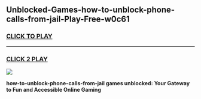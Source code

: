 
## Unblocked-Games-how-to-unblock-phone-calls-from-jail-Play-Free-w0c61
<h3>
<a href="https://premium76.site?title=how-to-unblock-phone-calls-from-jail&ref=10A">CLICK TO PLAY</a></h3>
<hr>

<h3>
<a href="https://premium76.site?title=how-to-unblock-phone-calls-from-jail&ref=10A">CLICK 2 PLAY</a>
  
</h3>

<a href="https://premium76.site?title=how-to-unblock-phone-calls-from-jail&ref=10A"><img src="https://clearcache.store/games.png"></a>


**how-to-unblock-phone-calls-from-jail games unblocked: Your Gateway to Fun and Accessible Online Gaming**
